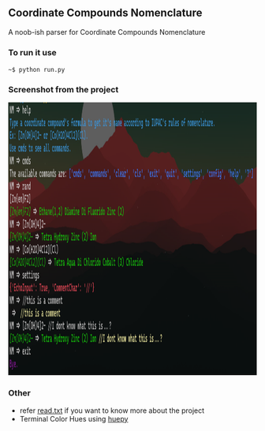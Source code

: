 ## Coordinate Compounds Nomenclature
A noob-ish parser for Coordinate Compounds Nomenclature

### To run it use

```
~$ python run.py
```

### Screenshot from the project

<p align="center">
  <img height="553" src="https://raw.githubusercontent.com/ShanTen/staticHaver/master/ccSS01.png">
</p>

### Other

- refer [read.txt](https://github.com/ShanTen/CoordinateCompoundNaming/blob/master/read.txt) if you want 
to know more about the project
- Terminal Color Hues using [huepy](https://github.com/s0md3v/Huepy/)